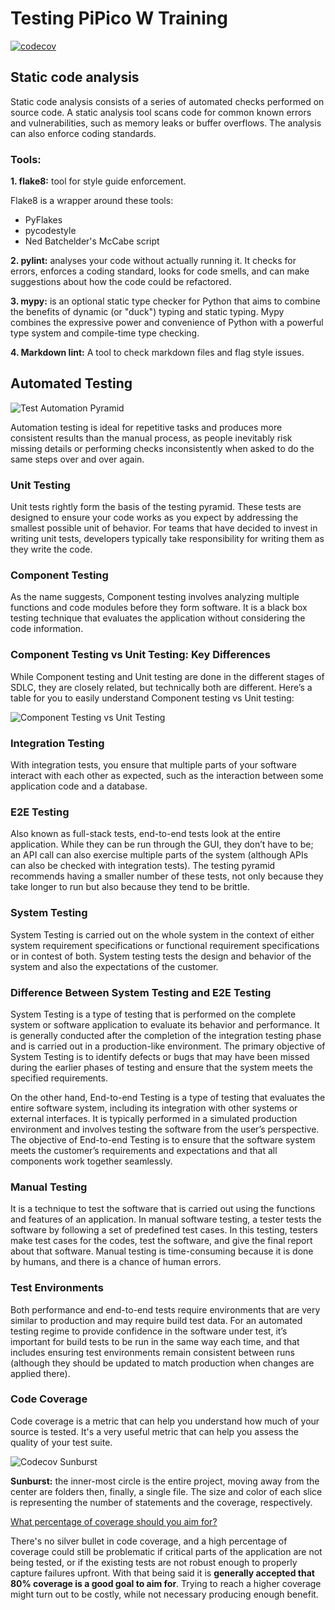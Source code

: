 # Testing PiPico W Training

[![codecov](https://codecov.io/gh/ikostan/pico/branch/master/graph/badge.svg?token=UV5L6GPUG8)](https://codecov.io/gh/ikostan/pico)

## Static code analysis

Static code analysis consists of a series of automated checks performed on source code.
A static analysis tool scans code for common known errors and vulnerabilities,
such as memory leaks or buffer overflows. The analysis can also enforce coding standards.

### Tools:

**1. flake8:** tool for style guide enforcement.

Flake8 is a wrapper around these tools:
- PyFlakes
- pycodestyle
- Ned Batchelder's McCabe script

**2. pylint:** analyses your code without actually running it. It checks for errors,
enforces a coding standard, looks for code smells, and can make suggestions about how
the code could be refactored.

**3. mypy:** is an optional static type checker for Python that aims to combine the
benefits of dynamic (or "duck") typing and static typing. Mypy combines the expressive
power and convenience of Python with a powerful type system and compile-time type checking.

**4. Markdown lint:** A tool to check markdown files and flag style issues.

## Automated Testing
![Test Automation Pyramid](https://github.com/ikostan/pico/blob/master/img/TestAutomationPyramid.gif)

Automation testing is ideal for repetitive tasks and produces more consistent results
than the manual process, as people inevitably risk missing details or performing checks
inconsistently when asked to do the same steps over and over again.

### Unit Testing

Unit tests rightly form the basis of the testing pyramid. These tests are designed to
ensure your code works as you expect by addressing the smallest possible unit of behavior.
For teams that have decided to invest in writing unit tests, developers typically take
responsibility for writing them as they write the code.

### Component Testing

As the name suggests, Component testing involves analyzing multiple functions and code
modules before they form software. It is a black box testing technique that evaluates the
application without considering the code information.

### Component Testing vs Unit Testing: Key Differences

While Component testing and Unit testing are done in the different stages of SDLC,
they are closely related, but technically both are different. Here’s a table for you
to easily understand Component testing vs Unit testing:

![Component Testing vs Unit Testing](https://github.com/ikostan/pico/blob/master/img/component_vs_unit.gif)

### Integration Testing

With integration tests, you ensure that multiple parts of your software interact with each
other as expected, such as the interaction between some application code and a database.

### E2E Testing

Also known as full-stack tests, end-to-end tests look at the entire application.
While they can be run through the GUI, they don’t have to be; an API call can also exercise
multiple parts of the system (although APIs can also be checked with integration tests).
The testing pyramid recommends having a smaller number of these tests, not only because they
take longer to run but also because they tend to be brittle.

### System Testing

System Testing is carried out on the whole system in the context of either system requirement
specifications or functional requirement specifications or in contest of both. System testing
tests the design and behavior of the system and also the expectations of the customer. 

### Difference Between System Testing and E2E Testing

System Testing is a type of testing that is performed on the complete system or software
application to evaluate its behavior and performance. It is generally conducted after the
completion of the integration testing phase and is carried out in a production-like environment.
The primary objective of System Testing is to identify defects or bugs that may have been missed
during the earlier phases of testing and ensure that the system meets the specified requirements.

On the other hand, End-to-end Testing is a type of testing that evaluates the entire software
system, including its integration with other systems or external interfaces. It is typically
performed in a simulated production environment and involves testing the software from the user’s
perspective. The objective of End-to-end Testing is to ensure that the software system meets the
customer’s requirements and expectations and that all components work together seamlessly.

### Manual Testing

It is a technique to test the software that is carried out using the functions and features of
an application. In manual software testing, a tester tests the software by following a set of
predefined test cases. In this testing, testers make test cases for the codes, test the software,
and give the final report about that software. Manual testing is time-consuming because it is done
by humans, and there is a chance of human errors.

### Test Environments

Both performance and end-to-end tests require environments that are very similar to
production and may require build test data. For an automated testing regime to provide
confidence in the software under test, it’s important for build tests to be run in the
same way each time, and that includes ensuring test environments remain consistent between
runs (although they should be updated to match production when changes are applied there).

### Code Coverage

Code coverage is a metric that can help you understand how much of your source is tested.
It's a very useful metric that can help you assess the quality of your test suite.

![Codecov Sunburst](https://codecov.io/gh/ikostan/pico/graphs/sunburst.svg?token=UV5L6GPUG8)

**Sunburst:** the inner-most circle is the entire project, moving away 
from the center are folders then, finally, a single file. The size and 
color of each slice is representing the number of statements and the 
coverage, respectively.

[What percentage of coverage should you aim for?](https://www.atlassian.com/continuous-delivery/software-testing/code-coverage#:~:text=There%27s%20no%20silver%20bullet%20in%20code%20coverage%2C%20and,coverage%20is%20a%20good%20goal%20to%20aim%20for.)

There's no silver bullet in code coverage, and a high percentage of coverage
could still be problematic if critical parts of the application are not being
tested, or if the existing tests are not robust enough to properly capture
failures upfront. With that being said it is **generally accepted that 80% coverage
is a good goal to aim for**. Trying to reach a higher coverage might turn out to
be costly, while not necessary producing enough benefit.